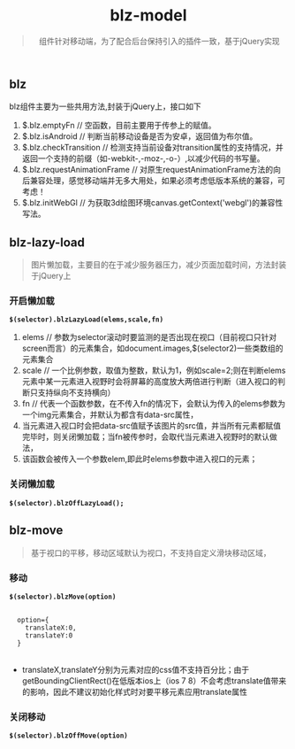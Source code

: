 <header>
<h1>blz-model</h1>
<p><blockquote>组件针对移动端，为了配合后台保持引入的插件一致，基于jQuery实现</blockquote></p>
</header>
<section>
<h2>blz</h2>
<p>blz组件主要为一些共用方法,封装于jQuery上，接口如下</p>
<ol>
<li>$.blz.emptyFn   // 空函数，目前主要用于传参上的赋值。</li>
<li>$.blz.isAndroid   // 判断当前移动设备是否为安卓，返回值为布尔值。</li>
<li>$.blz.checkTransition   // 检测支持当前设备对transition属性的支持情况，并返回一个支持的前缀（如-webkit-,-moz-,-o-）,以减少代码的书写量。</li>
<li>$.blz.requestAnimationFrame   // 对原生requestAnimationFrame方法的向后兼容处理，感觉移动端并无多大用处，如果必须考虑低版本系统的兼容，可考虑！</li>
<li>$.blz.initWebGl   // 为获取3d绘图环境canvas.getContext('webgl')的兼容性写法。</li>
</ol>
</section>
<section>
<h2>blz-lazy-load</h2>
<p><blockquote>图片懒加载，主要目的在于减少服务器压力，减少页面加载时间，方法封装于jQuery上</blockquote></p>
<section>
<h3>开启懒加载</h3>
<pre><strong><code>$(selector).blzLazyLoad(elems,scale,fn)</code></strong></pre>
<ol>
<li>elems   // 参数为selector滚动时要监测的是否出现在视口（目前视口只针对screen而言）的元素集合，如document.images,$(selector2)一些类数组的元素集合</li>
<li>scale   // 一个比例参数，取值为整数，默认为1，例如scale=2;则在判断elems元素中某一元素进入视野时会将屏幕的高度放大两倍进行判断（进入视口的判断只支持纵向不支持横向）</li>
<li>fn   // 代表一个函数参数，在不传入fn的情况下，会默认为传入的elems参数为一个img元素集合，并默认为都含有data-src属性，</li>
<li>当元素进入视口时会把data-src值赋予该图片的src值，并当所有元素都赋值完毕时，则关闭懒加载；当fn被传参时，会取代当元素进入视野时的默认做法，</li>
<li>该函数会被传入一个参数elem,即此时elems参数中进入视口的元素；</li>
</ol>
</section>
<section>
<h3>关闭懒加载</h3>
<pre><strong><code>$(selector).blzOffLazyLoad();</code></strong></pre>
</section>
</section>
<section>
<h2>blz-move</h2>
<p><blockquote>基于视口的平移，移动区域默认为视口，不支持自定义滑块移动区域，</blockquote></p>
<section>
<h3>移动</h3>
<pre><strong><code>$(selector).blzMove(option)</code></strong></pre>
<pre>
<code>
  option={
    translateX:0,
    translateY:0
  }
</code>
</pre>
<ul>
<li>translateX,translateY分别为元素对应的css值不支持百分比；由于getBoundingClientRect()在低版本ios上（ios 7 8）不会考虑translate值带来的影响，因此不建议初始化样式时对要平移元素应用translate属性</li>
</ul>
</section>
<section>
<h3>关闭移动</h3>
<pre><strong><code>$(selector).blzOffMove(option)</code></strong></pre>
</section>
</section>
